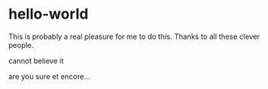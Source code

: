# hello-world

This is probably a real pleasure for me to do this. Thanks to all these clever people.

cannot believe it

are you sure
et encore...
